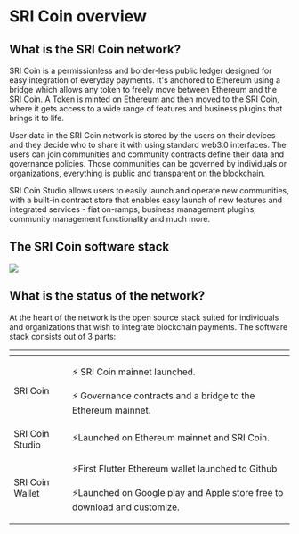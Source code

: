 # SRI Coin overview

## What is the SRI Coin network?

SRI Coin is a permissionless and border-less public ledger designed for easy integration of everyday payments. It's anchored to Ethereum using a bridge which allows any token to freely move between Ethereum and the SRI Coin. A Token is minted on Ethereum and then moved to the SRI Coin, where it gets access to a wide range of features and business plugins that brings it to life.

User data in the SRI Coin network is stored by the users on their devices and they decide who to share it with using standard web3.0 interfaces. The users can join communities and community contracts define their data and governance policies. Those communities can be governed by individuals or organizations, everything is public and transparent on the blockchain.

SRI Coin Studio allows users to easily launch and operate new communities, with a built-in contract store that enables easy launch of new features and integrated services - fiat on-ramps, business management plugins, community management functionality and much more.

## The SRI Coin software stack

![](.gitbook/assets/SRI-network-architecture2.jpg)

## What is the status of the network?

At the heart of the network is the open source stack suited for individuals and organizations that wish to integrate blockchain payments. The software stack consists out of 3 parts:

<table>
  <thead>
    <tr>
      <th style="text-align:left"></th>
      <th style="text-align:left"></th>
    </tr>
  </thead>
  <tbody>
    <tr>
      <td style="text-align:left">SRI Coin</td>
      <td style="text-align:left">
        <p>&#x26A1; SRI Coin mainnet launched.</p>
        <p>&#x26A1; Governance contracts and a bridge to the Ethereum mainnet.</p>
      </td>
    </tr>
    <tr>
      <td style="text-align:left">SRI Coin Studio</td>
      <td style="text-align:left">&#x26A1;Launched on Ethereum mainnet and SRI Coin.</td>
    </tr>
    <tr>
      <td style="text-align:left">SRI Coin Wallet</td>
      <td style="text-align:left">
        <p>&#x26A1;First Flutter Ethereum wallet launched to Github</p>
        <p>&#x26A1;Launched on Google play and Apple store free to download and customize.</p>
      </td>
    </tr>
  </tbody>
</table>

